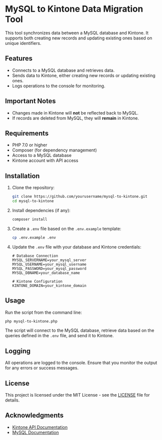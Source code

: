 # MySQL to Kintone Data Migration Tool

This tool synchronizes data between a MySQL database and Kintone. It supports both creating new records and updating existing ones based on unique identifiers.

## Features

- Connects to a MySQL database and retrieves data.
- Sends data to Kintone, either creating new records or updating existing ones.
- Logs operations to the console for monitoring.

## Important Notes

- Changes made in Kintone will **not** be reflected back to MySQL.
- If records are deleted from MySQL, they will **remain** in Kintone.

## Requirements

- PHP 7.0 or higher
- Composer (for dependency management)
- Access to a MySQL database
- Kintone account with API access

## Installation

1. Clone the repository:

   ```bash
   git clone https://github.com/yourusername/mysql-to-kintone.git
   cd mysql-to-kintone
   ```

2. Install dependencies (if any):

   ```bash
   composer install
   ```

3. Create a `.env` file based on the `.env.example` template:

   ```bash
   cp .env.example .env
   ```

4. Update the `.env` file with your database and Kintone credentials:

   ```env
   # Database Connection
   MYSQL_SERVERNAME=your_mysql_server
   MYSQL_USERNAME=your_mysql_username
   MYSQL_PASSWORD=your_mysql_password
   MYSQL_DBNAME=your_database_name

   # Kintone Configuration
   KINTONE_DOMAIN=your_kintone_domain
   ```

## Usage

Run the script from the command line:

```bash
php mysql-to-kintone.php
```

The script will connect to the MySQL database, retrieve data based on the queries defined in the `.env` file, and send it to Kintone.

## Logging

All operations are logged to the console. Ensure that you monitor the output for any errors or success messages.

## License

This project is licensed under the MIT License - see the [LICENSE](LICENSE) file for details.

## Acknowledgments

- [Kintone API Documentation](https://developer.kintone.io/hc/en-us)
- [MySQL Documentation](https://dev.mysql.com/doc/)
